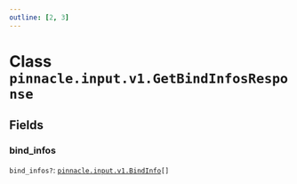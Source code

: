 ```yaml
---
outline: [2, 3]
---
```


# Class `pinnacle.input.v1.GetBindInfosResponse`




## Fields

### bind_infos <Badge type="danger" text="nullable" />

`bind_infos?`: <code><a href="/lua-reference/classes/pinnacle.input.v1.BindInfo">pinnacle.input.v1.BindInfo</a>[]</code>




